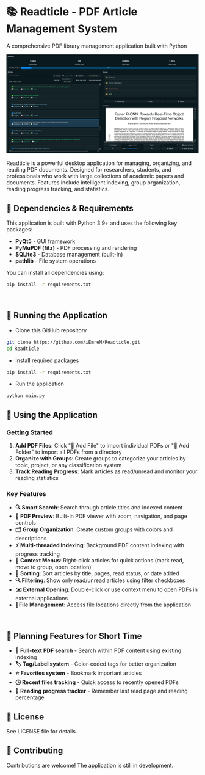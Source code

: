 # 📚 Readticle - PDF Article Management System
A comprehensive PDF library management application built with Python

![Readticle Interface](./ss.png)

Readticle is a powerful desktop application for managing, organizing, and reading PDF documents. Designed for researchers, students, and professionals who work with large collections of academic papers and documents. Features include intelligent indexing, group organization, reading progress tracking, and statistics.
<br />

## 🔧 Dependencies & Requirements
This application is built with Python 3.9+ and uses the following key packages:
- **PyQt5** - GUI framework
- **PyMuPDF (fitz)** - PDF processing and rendering
- **SQLite3** - Database management (built-in)
- **pathlib** - File system operations

You can install all dependencies using:
```bash
pip install -r requirements.txt
```
<br />

## 🚀 Running the Application
- Clone this GitHub repository
```bash
git clone https://github.com/iEmreM/Readticle.git
cd Readticle
```
- Install required packages
```bash
pip install -r requirements.txt
```
- Run the application
```bash
python main.py
```

## 📖 Using the Application

### Getting Started
1. **Add PDF Files**: Click "📄 Add File" to import individual PDFs or "📁 Add Folder" to import all PDFs from a directory
2. **Organize with Groups**: Create groups to categorize your articles by topic, project, or any classification system
3. **Track Reading Progress**: Mark articles as read/unread and monitor your reading statistics

### Key Features
- **🔍 Smart Search**: Search through article titles and indexed content
- **👀 PDF Preview**: Built-in PDF viewer with zoom, navigation, and page controls
- **🗂️ Group Organization**: Create custom groups with colors and descriptions
- **⚡ Multi-threaded Indexing**: Background PDF content indexing with progress tracking
- **🎯 Context Menus**: Right-click articles for quick actions (mark read, move to group, open location)
- **📜 Sorting**: Sort articles by title, pages, read status, or date added
- **🔍 Filtering**: Show only read/unread articles using filter checkboxes
- **✉️ External Opening**: Double-click or use context menu to open PDFs in external applications
- **📁File Management**: Access file locations directly from the application
<br />

## 🚀 Planning Features for Short Time
- **📝 Full-text PDF search** - Search within PDF content using existing indexing
- **🏷️ Tag/Label system** - Color-coded tags for better organization
- **⭐ Favorites system** - Bookmark important articles
- **🕒 Recent files tracking** - Quick access to recently opened PDFs
- **📖 Reading progress tracker** - Remember last read page and reading percentage

## 📄 License
See LICENSE file for details.

## 🤝 Contributing
Contributions are welcome! The application is still in development.
